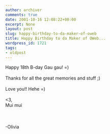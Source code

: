 ```yaml
---
author: archiver
comments: true
date: 2001-10-16 12:08:22+00:00
excerpt: None
layout: post
slug: happy-birthday-to-da-maker-of-oweb
title: Happy Birthday to da Maker of OWeb...
wordpress_id: 1721
tags:
- oldpost
---
```


Happy 18th B-day Gau gau! =)<br /><br />Thanks for all the great memories and stuff ;) <br /><br />Love you!! Hehe =)<br /><br /><3,<br />Mui mui<br /><br /><br /><br />-Olivia